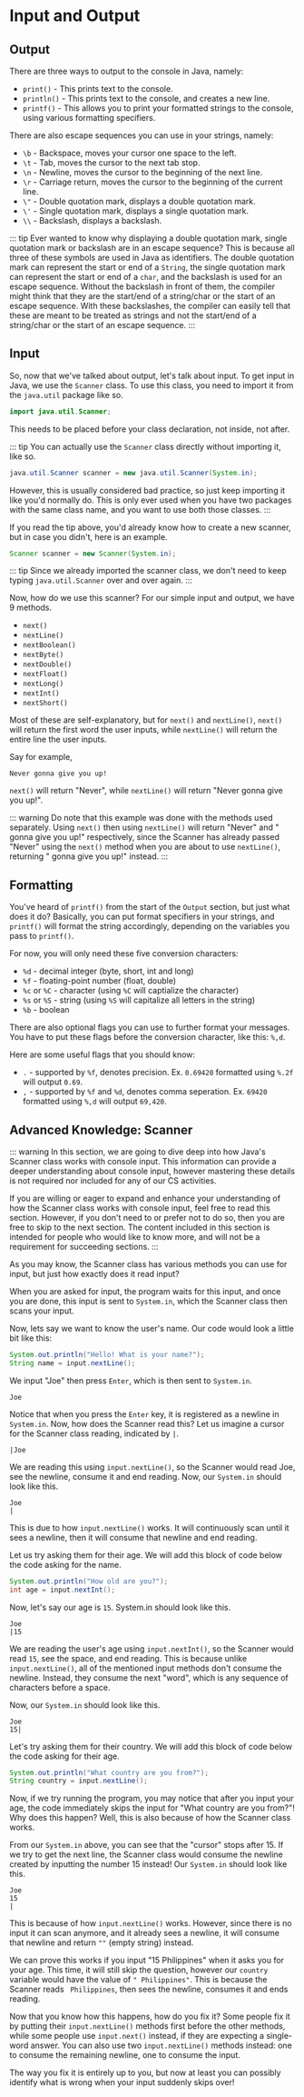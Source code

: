 # Input and Output

## Output

There are three ways to output to the console in Java, namely:
- `print()` - This prints text to the console.
- `println()` - This prints text to the console, and creates a new line.
- `printf()` - This allows you to print your formatted strings to the console, using various formatting specifiers.

There are also escape sequences you can use in your strings, namely:
- `\b` - Backspace, moves your cursor one space to the left.
- `\t` - Tab, moves the cursor to the next tab stop.
- `\n` - Newline, moves the cursor to the beginning of the next line.
- `\r` - Carriage return, moves the cursor to the beginning of the current line.
- `\"` - Double quotation mark, displays a double quotation mark.
- `\'` - Single quotation mark, displays a single quotation mark.
- `\\` - Backslash, displays a backslash.

::: tip
Ever wanted to know why displaying a double quotation mark, single quotation mark or backslash are in an escape sequence? This is because all three of these symbols are used in Java as identifiers. The double quotation mark can represent the start or end of a `String`, the single quotation mark can represent the start or end of a `char`, and the backslash is used for an escape sequence. Without the backslash in front of them, the compiler might think that they are the start/end of a string/char or the start of an escape sequence. With these backslashes, the compiler can easily tell that these are meant to be treated as strings and not the start/end of a string/char or the start of an escape sequence.
:::

## Input

So, now that we've talked about output, let's talk about input. To get input in Java, we use the `Scanner` class. To use this class, you need to import it from the `java.util` package like so.

```java
import java.util.Scanner;
```

This needs to be placed before your class declaration, not inside, not after.

::: tip
You can actually use the `Scanner` class directly without importing it, like so.

```java
java.util.Scanner scanner = new java.util.Scanner(System.in);
```

However, this is usually considered bad practice, so just keep importing it like you'd normally do. This is only ever used when you have two packages with the same class name, and you want to use both those classes.
:::

If you read the tip above, you'd already know how to create a new scanner, but in case you didn't, here is an example.

```java
Scanner scanner = new Scanner(System.in);
```

::: tip
Since we already imported the scanner class, we don't need to keep typing `java.util.Scanner` over and over again.
:::

Now, how do we use this scanner? For our simple input and output, we have 9 methods.
- `next()`
- `nextLine()`
- `nextBoolean()`
- `nextByte()`
- `nextDouble()`
- `nextFloat()`
- `nextLong()`
- `nextInt()`
- `nextShort()`

Most of these are self-explanatory, but for `next()` and `nextLine()`, `next()` will return the first word the user inputs, while `nextLine()` will return the entire line the user inputs.

Say for example,
```
Never gonna give you up!
```
`next()` will return "Never", while `nextLine()` will return "Never gonna give you up!".

::: warning
Do note that this example was done with the methods used separately. Using `next()` then using `nextLine()` will return "Never" and " gonna give you up!" respectively, since the Scanner has already passed "Never" using the `next()` method when you are about to use `nextLine()`, returning " gonna give you up!" instead.
:::

## Formatting

You've heard of `printf()` from the start of the `Output` section, but just what does it do? Basically, you can put format specifiers in your strings, and `printf()` will format the string accordingly, depending on the variables you pass to `printf()`.

For now, you will only need these five conversion characters:
- `%d` - decimal integer (byte, short, int and long)
- `%f` - floating-point number (float, double)
- `%c` or `%C` - character (using `%C` will captialize the character)
- `%s` or `%S` - string (using `%S` will capitalize all letters in the string)
- `%b` - boolean

There are also optional flags you can use to further format your messages. You have to put these flags before the conversion character, like this: `%,d`.

Here are some useful flags that you should know:
- `.` - supported by `%f`, denotes precision. Ex. `0.69420` formatted using `%.2f` will output `0.69`.
- `,` - supported by `%f` and `%d`, denotes comma seperation. Ex. `69420` formatted using `%,d` will output `69,420`.

## Advanced Knowledge: Scanner

::: warning
In this section, we are going to dive deep into how Java's Scanner class works with console input. This information can provide a deeper understanding about console input, however mastering these details is not required nor included for any of our CS activities.

If you are willing or eager to expand and enhance your understanding of how the Scanner class works with console input, feel free to read this section. However, if you don't need to or prefer not to do so, then you are free to skip to the next section. The content included in this section is intended for people who would like to know more, and will not be a requirement for succeeding sections. 
:::

As you may know, the Scanner class has various methods you can use for input, but just how exactly does it read input?

When you are asked for input, the program waits for this input, and once you are done, this input is sent to `System.in`, which the Scanner class then scans your input. 

Now, lets say we want to know the user's name. Our code would look a little bit like this:
```java
System.out.println("Hello! What is your name?");
String name = input.nextLine();
```

We input "Joe" then press `Enter`, which is then sent to `System.in`.
```
Joe

```
Notice that when you press the `Enter` key, it is registered as a newline in `System.in`. Now, how does the Scanner read this? Let us imagine a cursor for the Scanner class reading, indicated by `|`.
```
|Joe

```
We are reading this using `input.nextLine()`, so the Scanner would read Joe, see the newline, consume it and end reading. Now, our `System.in` should look like this.
```
Joe
|
```
This is due to how `input.nextLine()` works. It will continuously scan until it sees a newline, then it will consume that newline and end reading.

Let us try asking them for their age. We will add this block of code below the code asking for the name.
```java
System.out.println("How old are you?");
int age = input.nextInt();
```
Now, let's say our age is `15`. System.in should look like this.
```
Joe
|15

```
We are reading the user's age using `input.nextInt()`, so the Scanner would read `15`, see the space, and end reading. This is because unlike `input.nextLine()`, all of the mentioned input methods don't consume the newline. Instead, they consume the next "word", which is any sequence of characters before a space.

Now, our `System.in` should look like this.
```
Joe
15|

```
Let's try asking them for their country. We will add this block of code below the code asking for their age.
```java
System.out.println("What country are you from?");
String country = input.nextLine();
```
Now, if we try running the program, you may notice that after you input your age, the code immediately skips the input for "What country are you from?"! Why does this happen? Well, this is also because of how the Scanner class works.

From our `System.in` above, you can see that the "cursor" stops after 15. If we try to get the next line, the Scanner class would consume the newline created by inputting the number 15 instead! Our `System.in` should look like this.
```
Joe
15
|
```
This is because of how `input.nextLine()` works. However, since there is no input it can scan anymore, and it already sees a newline, it will consume that newline and return `""` (empty string) instead.

We can prove this works if you input "15 Philippines" when it asks you for your age. This time, it will still skip the question, however our `country` variable would have the value of `" Philippines"`. This is because the Scanner reads ` Philippines`, then sees the newline, consumes it and ends reading.

Now that you know how this happens, how do you fix it? Some people fix it by putting their `input.nextLine()` methods first before the other methods, while some people use `input.next()` instead, if they are expecting a single-word answer. You can also use two `input.nextLine()` methods instead: one to consume the remaining newline, one to consume the input.

The way you fix it is entirely up to you, but now at least you can possibly identify what is wrong when your input suddenly skips over! 